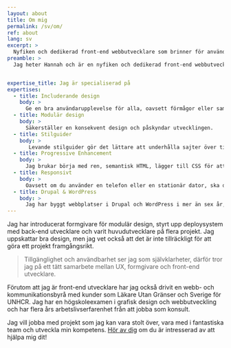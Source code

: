 ```yaml
---
layout: about
title: Om mig
permalink: /sv/om/
ref: about
lang: sv
excerpt: >
  Nyfiken och dedikerad front-end webbutvecklare som brinner för användbara, skalbara och inkluderande gränssnitt. Arbetar på distans för SthlmConnection i Göteborg där jag strävar efter att skapa fantastiska användarupplevelser som kombinerar ny teknik och väletablerade mönster.
preamble: >
  Jag heter Hannah och är en nyfiken och dedikerad front-end webbutvecklare som brinner för användbara, skalbara och inkluderande gränssnitt. Arbetar på distans för [SthlmConnection](http://sthlmconnection.se) i Göteborg där jag strävar efter att skapa fantastiska användarupplevelser som kombinerar ny teknik och väletablerade mönster.


expertise_title: Jag är specialiserad på
expertises:
  - title: Includerande design
    body: >
      Ge en bra användarupplevelse för alla, oavsett förmågor eller sammanhang.
  - title: Modulär design
    body: >
      Säkerställer en konsekvent design och påskyndar utvecklingen.
  - title: Stilguider
    body: >
       Levande stilguider gör det lättare att underhålla sajter över tiden, samt ger en överblickbar dokumentation.
  - title: Progressive Enhancement
    body: >
      Jag brukar börja med ren, semantisk HTML, lägger till CSS för att göra designen levande och förbättrar upplevelsen ytterligare med JavaScript.
  - title: Responsivt
    body: >
      Oavsett om du använder en telefon eller en stationär dator, ska du få en bra användarupplevelse.
  - title: Drupal & WordPress
    body: >
      Jag har byggt webbplatser i Drupal och WordPress i mer än sex år, och jag älskar det fortfarande!
---
```


Jag har introducerat formgivare för modulär design, styrt upp deploysystem med back-end utvecklare och varit huvudutvecklare på flera projekt. Jag uppskattar bra design, men jag vet också att det är inte tillräckligt för att göra ett projekt framgångsrikt.

> Tillgänglighet och användbarhet ser jag som självklarheter, därför tror jag på ett tätt samarbete mellan UX, formgivare och front-end utvecklare.

Förutom att jag är front-end utvecklare har jag också drivit en webb- och kommunikationsbyrå med kunder som Läkare Utan Gränser och Sverige för UNHCR. Jag har en högskoleexamen i grafisk design och webbutveckling och har flera års arbetslivserfarenhet från att jobba som konsult.

Jag vill jobba med projekt som jag kan vara stolt över, vara med i fantastiska team och utveckla min kompetens. <a href="/sv/#contact">Hör av dig</a> om du är intresserad av att hjälpa mig dit!
